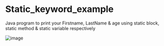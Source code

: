 # Static_keyword_example

Java program to print your Firstname, LastName & age using static block, static method & static variable respectively

![image](https://user-images.githubusercontent.com/46570973/177168693-7404b299-50b7-493d-933b-b2c4258b7298.png)
